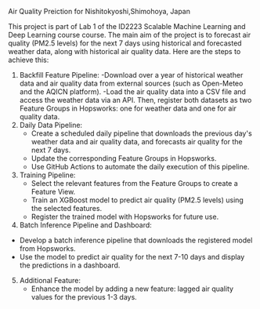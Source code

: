 Air Quality Preiction for Nishitokyoshi,Shimohoya, Japan

This project is part of Lab 1 of the ID2223 Scalable Machine Learning and Deep Learning course course. The main aim of the project is to forecast air quality (PM2.5 levels) for the next 7 days using historical and forecasted weather data, along with historical air quality data. Here are the steps to achieve this:
1. Backfill Feature Pipeline:
   -Download over a year of historical weather data and air quality data from external sources (such as Open-Meteo and the AQICN platform).
   -Load the air quality data into a CSV file and access the weather data via an API. Then, register both datasets as two Feature Groups in Hopsworks: one for weather data and one for air quality data.
2. Daily Data Pipeline:
   - Create a scheduled daily pipeline that downloads the previous day's weather data and air quality data, and forecasts air quality for the next 7 days.
   - Update the corresponding Feature Groups in Hopsworks.
   - Use GitHub Actions to automate the daily execution of this pipeline.
4. Training Pipeline:
   - Select the relevant features from the Feature Groups to create a Feature View.
   - Train an XGBoost model to predict air quality (PM2.5 levels) using the selected features.
   - Register the trained model with Hopsworks for future use.
5.  Batch Inference Pipeline and Dashboard:
   - Develop a batch inference pipeline that downloads the registered model from Hopsworks.
   - Use the model to predict air quality for the next 7-10 days and display the predictions in a dashboard.
5. Additional Feature:
   - Enhance the model by adding a new feature: lagged air quality values for the previous 1-3 days.


